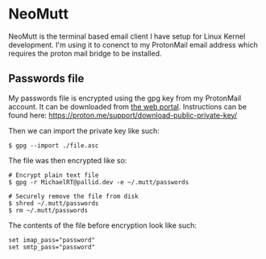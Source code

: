 # NeoMutt

NeoMutt is the terminal based email client I have setup for Linux Kernel development. I'm using it to conenct to my ProtonMail email address which requires the proton mail bridge to be installed.

## Passwords file

My passwords file is encrypted using the gpg key from my ProtonMail account. It can be downloaded from [the web portal](https://account.proton.me/u/0/mail/encryption-keys). Instructions can be found here: https://proton.me/support/download-public-private-key/

Then we can import the private key like such:

```shell
$ gpg --import ./file.asc
```

The file was then encrypted like so:

```shell
# Encrypt plain text file
$ gpg -r MichaelRT@pallid.dev -e ~/.mutt/passwords

# Securely remove the file from disk
$ shred ~/.mutt/passwords
$ rm ~/.mutt/passwords
```

The contents of the file before encryption look like such:

```
set imap_pass="password"
set smtp_pass="password"
```
